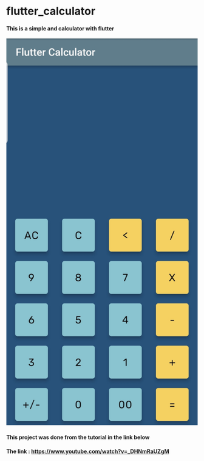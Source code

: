 # flutter_calculator

#### This is a simple and calculator with flutter 
![1 image](lib/assets/1.jpg)
#### This project was done from the tutorial in the link below
#### The link : https://www.youtube.com/watch?v=_DHNmRaUZgM
